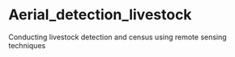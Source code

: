 # Aerial_detection_livestock
Conducting livestock detection and census using remote sensing techniques
